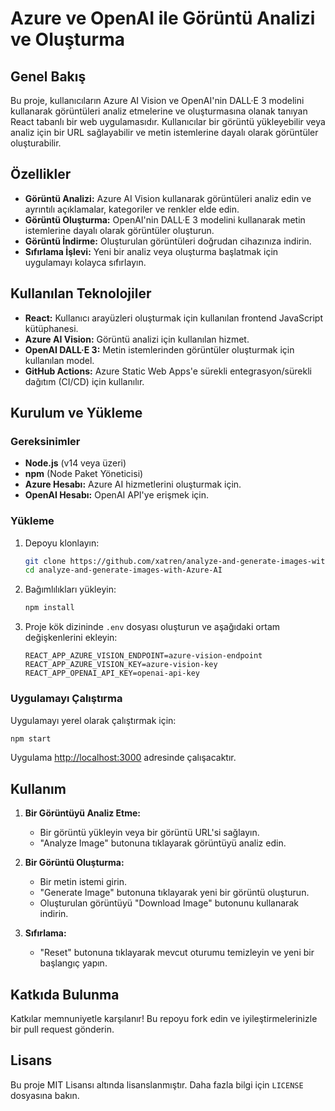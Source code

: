 # Azure ve OpenAI ile Görüntü Analizi ve Oluşturma

## Genel Bakış

Bu proje, kullanıcıların Azure AI Vision ve OpenAI'nin DALL·E 3 modelini kullanarak görüntüleri analiz etmelerine ve oluşturmasına olanak tanıyan React tabanlı bir web uygulamasıdır. Kullanıcılar bir görüntü yükleyebilir veya analiz için bir URL sağlayabilir ve metin istemlerine dayalı olarak görüntüler oluşturabilir.

## Özellikler

- **Görüntü Analizi:** Azure AI Vision kullanarak görüntüleri analiz edin ve ayrıntılı açıklamalar, kategoriler ve renkler elde edin.
- **Görüntü Oluşturma:** OpenAI'nin DALL·E 3 modelini kullanarak metin istemlerine dayalı olarak görüntüler oluşturun.
- **Görüntü İndirme:** Oluşturulan görüntüleri doğrudan cihazınıza indirin.
- **Sıfırlama İşlevi:** Yeni bir analiz veya oluşturma başlatmak için uygulamayı kolayca sıfırlayın.

## Kullanılan Teknolojiler

- **React:** Kullanıcı arayüzleri oluşturmak için kullanılan frontend JavaScript kütüphanesi.
- **Azure AI Vision:** Görüntü analizi için kullanılan hizmet.
- **OpenAI DALL·E 3:** Metin istemlerinden görüntüler oluşturmak için kullanılan model.
- **GitHub Actions:** Azure Static Web Apps'e sürekli entegrasyon/sürekli dağıtım (CI/CD) için kullanılır.

## Kurulum ve Yükleme

### Gereksinimler

- **Node.js** (v14 veya üzeri)
- **npm** (Node Paket Yöneticisi)
- **Azure Hesabı:** Azure AI hizmetlerini oluşturmak için.
- **OpenAI Hesabı:** OpenAI API'ye erişmek için.

### Yükleme

1. Depoyu klonlayın:
   ```bash
   git clone https://github.com/xatren/analyze-and-generate-images-with-Azure-AI.git
   cd analyze-and-generate-images-with-Azure-AI
   ```

2. Bağımlılıkları yükleyin:
   ```bash
   npm install
   ```

3. Proje kök dizininde `.env` dosyası oluşturun ve aşağıdaki ortam değişkenlerini ekleyin:
   ```plaintext
   REACT_APP_AZURE_VISION_ENDPOINT=azure-vision-endpoint
   REACT_APP_AZURE_VISION_KEY=azure-vision-key
   REACT_APP_OPENAI_API_KEY=openai-api-key
   ```

### Uygulamayı Çalıştırma

Uygulamayı yerel olarak çalıştırmak için:

```bash
npm start
```

Uygulama [http://localhost:3000](http://localhost:3000) adresinde çalışacaktır.

## Kullanım

1. **Bir Görüntüyü Analiz Etme:**
   - Bir görüntü yükleyin veya bir görüntü URL'si sağlayın.
   - "Analyze Image" butonuna tıklayarak görüntüyü analiz edin.

2. **Bir Görüntü Oluşturma:**
   - Bir metin istemi girin.
   - "Generate Image" butonuna tıklayarak yeni bir görüntü oluşturun.
   - Oluşturulan görüntüyü "Download Image" butonunu kullanarak indirin.

3. **Sıfırlama:**
   - "Reset" butonuna tıklayarak mevcut oturumu temizleyin ve yeni bir başlangıç yapın.

## Katkıda Bulunma

Katkılar memnuniyetle karşılanır! Bu repoyu fork edin ve iyileştirmelerinizle bir pull request gönderin.

## Lisans

Bu proje MIT Lisansı altında lisanslanmıştır. Daha fazla bilgi için `LICENSE` dosyasına bakın.

